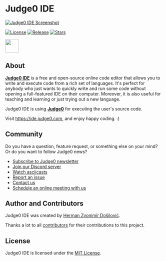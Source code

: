 # Judge0 IDE

[![Judge0 IDE Screenshot](./.github/screenshot.png)](https://ide.judge0.com)

[![License](https://img.shields.io/github/license/judge0/ide?color=2185d0&style=flat-square)](https://github.com/judge0/ide/blob/master/LICENSE)
[![Release](https://img.shields.io/github/v/release/judge0/ide?color=2185d0&style=flat-square)](https://github.com/judge0/ide/releases)
[![Stars](https://img.shields.io/github/stars/judge0/ide?color=2185d0&style=flat-square)](https://github.com/judge0/ide/stargazers)

<a href="https://www.producthunt.com/posts/judge0-ide" target="_blank"><img src="https://api.producthunt.com/widgets/embed-image/v1/featured.svg?post_id=179885&theme=light" alt="" height="43px" /></a>

## About

[**Judge0 IDE**](https://ide.judge0.com) is a free and open-source online code editor that allows you to write and execute code from a rich set of languages. It's perfect for anybody who just wants to quickly write and run some code without opening a full-featured IDE on their computer. Moreover, it is also useful for teaching and learning or just trying out a new language.

Judge0 IDE is using [**Judge0**](https://ce.judge0.com) for executing the user's source code.

Visit https://ide.judge0.com, and enjoy happy coding. :)

## Community

Do you have a question, feature request, or something else on your mind? Or do you want to follow Judge0 news?

- [Subscribe to Judge0 newsletter](https://subscribe.judge0.com)
- [Join our Discord server](https://discord.gg/GRc3v6n)
- [Watch asciicasts](https://asciinema.org/~hermanzdosilovic)
- [Report an issue](https://github.com/judge0/judge0/issues/new)
- [Contact us](mailto:contact@judge0.com)
- [Schedule an online meeting with us](https://meet.judge0.com)

## Author and Contributors

Judge0 IDE was created by [Herman Zvonimir Došilović](https://github.com/hermanzdosilovic).

Thanks a lot to all [contributors](https://github.com/judge0/ide/graphs/contributors) for their contributions to this project.

## License

Judge0 IDE is licensed under the [MIT License](https://github.com/judge0/ide/blob/master/LICENSE).
